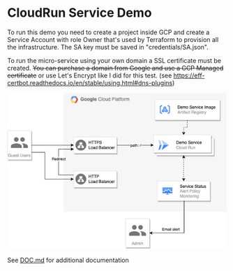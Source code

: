 # CloudRun Service Demo

To run this demo you need to create a project inside GCP and create a Service Account with role Owner that's used by Terraform to provision all the infrastructure.
The SA key must be saved in "credentials/SA.json".

To run the micro-service using your own domain a SSL certificate must be created.
~~You can purchase a domain from Google and use a GCP Managed certificate~~ or use Let's Encrypt like I did for this test. (see https://eff-certbot.readthedocs.io/en/stable/using.html#dns-plugins)


![Architecture](/docs/architecture.jpg "Architecture Diagram")

See [DOC.md](DOC.md) for additional documentation
